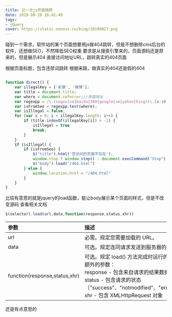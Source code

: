 ```yaml
---
title: 记一次js页面跳转
date: 2019-08-28 16:42:40
tags: 
- jQuery
cover: https://static.nnnnzs.cn/bing/20190827.png
---
```

碰到一个需求，软件站的某个页面想要用js做404跳转，但是不想删除cms后台的软件，还想做SEO，不然降低SEO权重
要求是从搜索引擎来的，页面源码还是原来的，但是展示404
直接访问地址URL，跳转真实的404页面

根据页面标题，包含违禁词跳转
根据来路，做真实的404还是假的404

```javascript

function direct() {
    var illegalKey = ['彩票', '赌博'];
    var title = document.title;
    var where = document.referrer;//来路地址
    var regexpp = /\.(sogou|so|baidu|360|google|sm|yahoo|bing)(\.[a-z0-9\-]+){1,2}\//ig;
    var isFromSeo = regexpp.test(where);
    var isIllegal = false;
    for (var i = 0; i < illegalKey.length; i++) {
        if (title.indexOf(illegalKey[i]) > -1) {
            isIllegal = true
            break;
        }
    }
    if (isIllegal) {
        if (isFromSeo) {
            $("title").html('您访问的页面不存在');
            window.stop ? window.stop() : document.execCommand("Stop");
            $("body").load("/404.html")
        } else {
            window.location.href = "/404.html"
        }
    }
}
```
比较有意思的就是jquery的load函数，能让body展示某个页面的样式，但是不改变源码
查看相关文档
```javascript
$(selector).load(url,data,function(response,status,xhr))
```

|参数|描述
|:-----  |:-----
|url|必需。规定您需要加载的 URL。
|data|可选。规定连同请求发送到服务器的数据。
|function(response,status,xhr)|可选。规定 load() 方法完成时运行的回调函数。<br>额外的参数：<br>response - 包含来自请求的结果数据<br>status - 包含请求的状态（"success"、"notmodified"、"error"、"timeout"、"parsererror"）<br>xhr - 包含 XMLHttpRequest 对象

还是有点意思的
